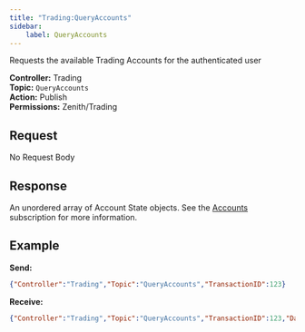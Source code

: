 ```yaml
---
title: "Trading:QueryAccounts"
sidebar:
    label: QueryAccounts
---
```


Requests the available Trading Accounts for the authenticated user

**Controller:** Trading\
**Topic:** `QueryAccounts`\
**Action:** Publish\
**Permissions:** Zenith/Trading

## Request

No Request Body

## Response

An unordered array of Account State objects. See the [Accounts](../accounts/#account-state-object) subscription for more information.

## Example

**Send:**
```json
{"Controller":"Trading","Topic":"QueryAccounts","TransactionID":123}
```

**Receive:**
```json
{"Controller":"Trading","Topic":"QueryAccounts","TransactionID":123,"Data":[{"ID":"PT56789","Name":"Paritech Account 56789","Feed":"Active","Provider":"Motif","Currency":"AUD"}]}
```
